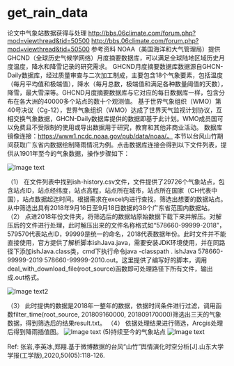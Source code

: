 # get_rain_data
论文中气象站数据获得与处理
http://bbs.06climate.com/forum.php?mod=viewthread&tid=50500
http://bbs.06climate.com/forum.php?mod=viewthread&tid=50500
参考资料
NOAA（美国海洋和大气管理局）提供GHCND（全球历史气候学网络）月度摘要数据库，可以满足全球陆地区域历史月度温度，降水和降雪记录的研究需求。
GHCND月度摘要数据库数据源自GHCN-Daily数据库，经过质量审查与二次加工制成，主要包含18个气象要素，包括温度（每月平均值和极端值），降水（每月总数，极端值和满足各种数量阈值的天数），降雪，最大雪深等。GHCND月度摘要数据库与它对应的每日数据库一样，包含分布在各大洲的40000多个站点的数十个观测值。
基于世界气象组织（WMO）第40号决议（Cg-12），世界气象组织（WMO）达成了世界天气监视计划协议，互相交换气象数据，GHCN-Daily数据库提供的数据即基于此计划。WMO成员国可以免费且不受限制的使用或导出数据用于研究，教育和其他非商业活动。
数据库镜像连接：https://www1.ncdc.noaa.gov/pub/data/noaa/。
本节以台风山竹期间获取广东省内数据绘制降雨情况为例。点击数据库连接会得到以下文件列表，提供从1901年至今的气象数据，操作步骤如下：

 ![Image text](https://github.com/yemanzhongting/get_rain_data/blob/master/%E5%9B%BE/1.png)
 
（1）	在文件列表中找到ish-history.csv文件，文件提供了29726个气象站点，包含站点ID，站点经纬度，站点高程，站点所在城市，站点所在国家（CH代表中国），站点数据起迄时间。根据需求在excel内进行查找，筛选出想要的数据站点。从中筛选出具有2018年9月16日至9月18日数据的38个广东省范围内数据站。
（2）	点进2018年份文件夹，将筛选后的数据站原始数据下载下来并解压。对解压后的文件进行处理，此时解压出来的文件名称格式如“578660-99999-2018”，579570代表站点ID，99999是统一的命名，2018代表数据年份。此时文件并不能直接使用，官方提供了解析脚本ishJava.java，需要安装JDK环境使用，并在同路径下添加ishJava.class类，cmd下执行命令java -classpath . ishJava 578660-99999-2019 578660-99999-2010.out。这里提供了编写好的脚本，调用deal_with_download_file(root_source)函数即可处理路径下所有文件，输出成.out格式。

![Image text2](https://github.com/yemanzhongting/get_rain_data/blob/master/%E5%9B%BE/2.png)

（3）	此时提供的数据是2018年一整年的数据，依据时间条件进行过滤，调用函数filter_time(root_source, 201809160000, 201809170000)筛选出三天的气象数据，得到筛选后的结果result.txt。
（4）	依据处理结果进行筛选，Arcgis处理后得到降雨插值图。
![Image text](https://github.com/yemanzhongting/get_rain_data/blob/master/%E5%9B%BE/3.jpg)
(5)持续至今的气象站点
![Image text](https://github.com/yemanzhongting/get_rain_data/blob/master/%E5%9B%BE/station.jpg)

Ref: 张岩,李英冰,郑翔.基于微博数据的台风“山竹”舆情演化时空分析[J].山东大学学报(工学版),2020,50(05):118-126.
